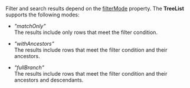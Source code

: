 Filter and search results depend on the [filterMode](/Documentation/ApiReference/UI_Widgets/dxTreeList/Configuration/#filterMode) property. The **TreeList** supports the following modes:
 
- *"matchOnly"*    
  The results include only rows that meet the filter condition.

- *"withAncestors"*    
  The results include rows that meet the filter condition and their ancestors.

- *"fullBranch"*    
  The results include rows that meet the filter condition and their ancestors and descendants.